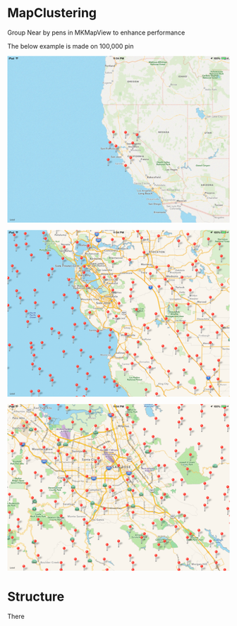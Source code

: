 MapClustering
=============

Group Near by pens in MKMapView to enhance performance

The below example is made on 100,000 pin 

![zoomed out; only few pins appear](maps1.png)

![a little zoom in; some pins start to appear](maps2.png)

![a deep zoom in; reveal for even more pins](maps3.png)


Structure
=============

There 